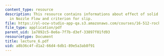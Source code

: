 ```yaml
---
content_type: resource
description: This resource contains informations about effect of solid or liquid particles
  in Nozzle Flow and criterion for slip.
file: https://ol-ocw-studio-app-qa.s3.amazonaws.com/courses/16-512-rocket-propulsion-fall-2005/a8b36c4fd1a266d46db189e5a3ab8f91_lecture_6.pdf
file_type: application/pdf
parent_uid: 1a7892c5-8e6a-7f7b-d3ef-33897f01fd93
resourcetype: Document
title: lecture_6.pdf
uid: a8b36c4f-d1a2-66d4-6db1-89e5a3ab8f91
---
```

